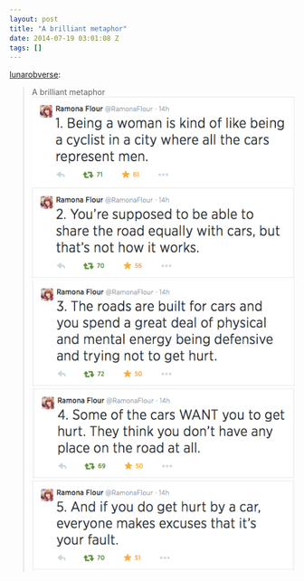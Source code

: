 ```yaml
---
layout: post
title: "A brilliant metaphor"
date: 2014-07-19 03:01:08 Z
tags: []
---
```

[lunarobverse](http://lunarobverse.com/post/90990885291/a-brilliant-metaphor-follow-ramona-flour-on):

> A brilliant metaphor
![](/media/2014/07/92202421758_0.png)
![](/media/2014/07/92202421758_1.png)
![](/media/2014/07/92202421758_2.png)
![](/media/2014/07/92202421758_3.png)
![](/media/2014/07/92202421758_4.png)
